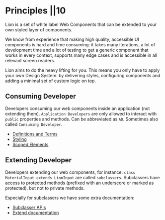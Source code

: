 # Principles ||10

Lion is a set of white label Web Components that can be extended to your own styled layer of components.

We know from experience that making high quality, accessible UI components is hard and time consuming: it takes many iterations, a lot of development time and a lot of testing to get a generic component that works in every context, supports many edge cases and is accessible in all relevant screen readers.

Lion aims to do the heavy lifting for you. This means you only have to apply your own Design System: by delivering styles, configuring components and adding a minimal set of custom logic on top.

## Consuming Developer

Developers consuming our web components inside an application (not extending them).
`Application Developers` are only allowed to interact with `public` properties and methods.
Can be abbreviated as `AD`. Sometimes also called `Consuming Developer`.

- [Definitions and Terms](https://github.com/ing-bank/lion/blob/e930b7b667ceaf66c2fab86a76044d0260b934fa/docs/guides/principles/definitions-and-terms.md)
- [Styling](https://github.com/ing-bank/lion/blob/e930b7b667ceaf66c2fab86a76044d0260b934fa/docs/guides/principles/styling.md)
- [Scoped Elements](https://github.com/ing-bank/lion/blob/e930b7b667ceaf66c2fab86a76044d0260b934fa/docs/guides/principles/scoped-elements.md)

## Extending Developer

Developers extending our web components, for instance: `class MaterialInput extends LionInput` are called `subclassers`. Subclassers have access to protected methods (prefixed with an underscore or marked as protected), but not to private methods.

Especially for subclassers we have some extra documentation:

- [Subclasser APIs](https://github.com/ing-bank/lion/blob/e930b7b667ceaf66c2fab86a76044d0260b934fa/docs/guides/principles/subclasser-apis.md)
- [Extend documentation](https://github.com/ing-bank/lion/blob/e930b7b667ceaf66c2fab86a76044d0260b934fa/docs/blog/extending-documentation.md)
